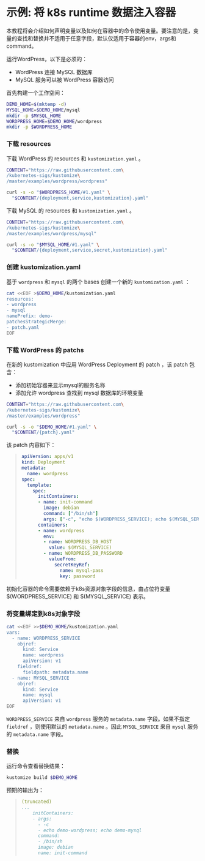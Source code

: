 # 示例: 将 k8s runtime 数据注入容器

本教程将会介绍如何声明变量以及如何在容器中的命令使用变量。要注意的是，变量的查找和替换并不适用于任意字段，默认仅适用于容器的env，args和command。

运行WordPress，以下是必须的：

- WordPress 连接 MySQL 数据库
- MySQL 服务可以被 WordPress 容器访问

首先构建一个工作空间：
<!-- @makeDemoHome @test -->
```bash
DEMO_HOME=$(mktemp -d)
MYSQL_HOME=$DEMO_HOME/mysql
mkdir -p $MYSQL_HOME
WORDPRESS_HOME=$DEMO_HOME/wordpress
mkdir -p $WORDPRESS_HOME
```

### 下载 resources

下载 WordPress 的 resources 和 `kustomization.yaml` 。

<!-- @downloadResources @test -->
```bash
CONTENT="https://raw.githubusercontent.com\
/kubernetes-sigs/kustomize\
/master/examples/wordpress/wordpress"

curl -s -o "$WORDPRESS_HOME/#1.yaml" \
  "$CONTENT/{deployment,service,kustomization}.yaml"
```

下载 MySQL 的 resources 和 `kustomization.yaml` 。

<!-- @downloadResources @test -->
```bash
CONTENT="https://raw.githubusercontent.com\
/kubernetes-sigs/kustomize\
/master/examples/wordpress/mysql"

curl -s -o "$MYSQL_HOME/#1.yaml" \
  "$CONTENT/{deployment,service,secret,kustomization}.yaml"
```

### 创建 kustomization.yaml

基于 `wordpress` 和 `mysql` 的两个 bases 创建一个新的 `kustomization.yaml` ：

<!-- @createKustomization @test -->
```bash
cat <<EOF >$DEMO_HOME/kustomization.yaml
resources:
- wordpress
- mysql
namePrefix: demo-
patchesStrategicMerge:
- patch.yaml
EOF
```

### 下载 WordPress 的 patchs

在新的 kustomization 中应用 WordPress Deployment 的 patch ，该 patch 包含：
- 添加初始容器来显示mysql的服务名称
- 添加允许 wordpress 查找到 mysql 数据库的环境变量

<!-- @downloadPatch @test -->
```bash
CONTENT="https://raw.githubusercontent.com\
/kubernetes-sigs/kustomize\
/master/examples/wordpress"

curl -s -o "$DEMO_HOME/#1.yaml" \
  "$CONTENT/{patch}.yaml"
```
该 patch 内容如下：
> ```yaml
> apiVersion: apps/v1
> kind: Deployment
> metadata:
>   name: wordpress
> spec:
>   template:
>     spec:
>       initContainers:
>       - name: init-command
>         image: debian
>         command: ["/bin/sh"]
>         args: ["-c", "echo $(WORDPRESS_SERVICE); echo $(MYSQL_SERVICE)"]
>       containers:
>       - name: wordpress
>         env:
>         - name: WORDPRESS_DB_HOST
>           value: $(MYSQL_SERVICE)
>         - name: WORDPRESS_DB_PASSWORD
>           valueFrom:
>             secretKeyRef:
>               name: mysql-pass
>               key: password
> ```
初始化容器的命令需要依赖于k8s资源对象字段的信息，由占位符变量 $(WORDPRESS_SERVICE) 和 $(MYSQL_SERVICE) 表示。

### 将变量绑定到k8s对象字段

<!-- @addVarRef @test -->
```bash
cat <<EOF >>$DEMO_HOME/kustomization.yaml
vars:
  - name: WORDPRESS_SERVICE
    objref:
      kind: Service
      name: wordpress
      apiVersion: v1
    fieldref:
      fieldpath: metadata.name
  - name: MYSQL_SERVICE
    objref:
      kind: Service
      name: mysql
      apiVersion: v1
EOF
```
`WORDPRESS_SERVICE` 来自 `wordpress` 服务的 `metadata.name` 字段。如果不指定 `fieldref` ，则使用默认的 `metadata.name` 。因此 `MYSQL_SERVICE` 来自 `mysql` 服务的 `metadata.name` 字段。

### 替换

运行命令查看替换结果：

<!-- @kustomizeBuild @test -->
```bash
kustomize build $DEMO_HOME
```

预期的输出为：

> ```yaml
> (truncated)
> ...
>     initContainers:
>     - args:
>       - -c
>       - echo demo-wordpress; echo demo-mysql
>       command:
>       - /bin/sh
>       image: debian
>       name: init-command
>
> ```
